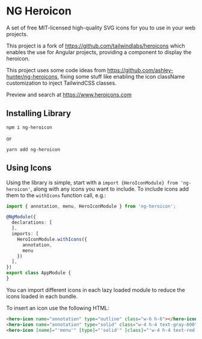 # NG Heroicon

A set of free MIT-licensed high-quality SVG icons for you to use in your web projects.

This project is a fork of https://github.com/tailwindlabs/heroicons which enables
the use for Angular projects, providing a component to display the heroicon.

This project uses some code ideas from https://github.com/ashley-hunter/ng-heroicons, fixing some stuff
like enabling the icon className customization to inject TailwindCSS classes.

Preview and search at https://www.heroicons.com

## Installing Library

```
npm i ng-heroicon
```

or

```
yarn add ng-heroicon
```

## Using Icons

Using the library is simple, start with a `import {HeroIconModule} from 'ng-heroicon'`, along with any icons you want to include.
To include icons add them to the `withIcons` function call, e.g.:

```typescript
import { annotation, menu, HeroIconModule } from 'ng-heroicon';

@NgModule({
  declarations: [
  ],
  imports: [
    HeroIconModule.withIcons({ 
      annotation,
      menu 
    })
  ],
})
export class AppModule {
}
```

You can import different icons in each lazy loaded module to reduce the icons loaded in each bundle.

To insert an icon use the following HTML:

```html
<hero-icon name="annotation" type="outline" class="w-6 h-6"></hero-icon>
<hero-icon name="annotation" type="solid" class="w-4 h-4 text-gray-600"></hero-icon>
<hero-icon [name]="'menu'" [type]="'solid'" [class]="'w-4 h-4 text-red-900'"></hero-icon>
```

